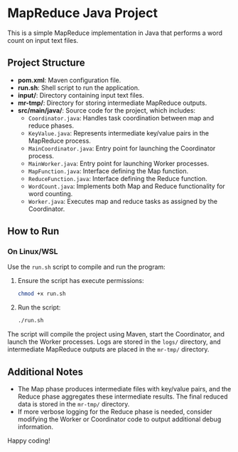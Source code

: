 # MapReduce Java Project

This is a simple MapReduce implementation in Java that performs a word count on input text files.

## Project Structure

- **pom.xml**: Maven configuration file.
- **run.sh**: Shell script to run the application.
- **input/**: Directory containing input text files.
- **mr-tmp/**: Directory for storing intermediate MapReduce outputs.
- **src/main/java/**: Source code for the project, which includes:
  - `Coordinator.java`: Handles task coordination between map and reduce phases.
  - `KeyValue.java`: Represents intermediate key/value pairs in the MapReduce process.
  - `MainCoordinator.java`: Entry point for launching the Coordinator process.
  - `MainWorker.java`: Entry point for launching Worker processes.
  - `MapFunction.java`: Interface defining the Map function.
  - `ReduceFunction.java`: Interface defining the Reduce function.
  - `WordCount.java`: Implements both Map and Reduce functionality for word counting.
  - `Worker.java`: Executes map and reduce tasks as assigned by the Coordinator.

## How to Run

### On Linux/WSL

Use the `run.sh` script to compile and run the program:

1. Ensure the script has execute permissions:
   ```bash
   chmod +x run.sh
   ```
2. Run the script:
   ```bash
   ./run.sh
   ```

The script will compile the project using Maven, start the Coordinator, and launch the Worker processes. Logs are stored in the `logs/` directory, and intermediate MapReduce outputs are placed in the `mr-tmp/` directory.

## Additional Notes

- The Map phase produces intermediate files with key/value pairs, and the Reduce phase aggregates these intermediate results. The final reduced data is stored in the `mr-tmp/` directory.
- If more verbose logging for the Reduce phase is needed, consider modifying the Worker or Coordinator code to output additional debug information.


Happy coding!
